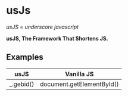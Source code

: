 # usJs
*usJS = underscore javascript*

**usJS, The Framework That Shortens JS.**
## Examples
| usJS | Vanilla JS |
| --- | --- |
| _.gebid() | document.getElementById() |
